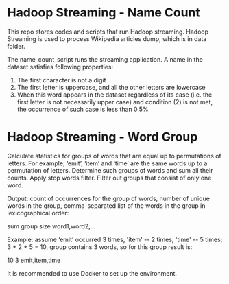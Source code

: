 # Hadoop Streaming - Name Count

This repo stores codes and scripts that run Hadoop streaming. Hadoop Streaming is used to process Wikipedia articles dump, which is in data folder. 

The name_count_script runs the streaming application. A name in the dataset satisfies following properties:
1. The first character is not a digit
2. The first letter is uppercase, and all the other letters are lowercase
3. When this word appears in the dataset regardless of its case (i.e. the first letter is not necessarily upper case) and condition (2) is not met, the occurrence of such case is less than 0.5%

# Hadoop Streaming - Word Group

Calculate statistics for groups of words that are equal up to permutations of letters. For example, ‘emit’, ‘item’ and ‘time’ are the same words up to a permutation of letters. Determine such groups of words and sum all their counts. Apply stop words filter. Filter out groups that consist of only one word.

Output: count of occurrences for the group of words, number of unique words in the group, comma-separated list of the words in the group in lexicographical order:

sum <tab> group size <tab> word1,word2,...

Example: assume ‘emit’ occurred 3 times, 'item' -- 2 times, 'time' -- 5 times; 3 + 2 + 5 = 10, group contains 3 words, so for this group result is:

10 3 emit,item,time

It is recommended to use Docker to set up the environment. 
